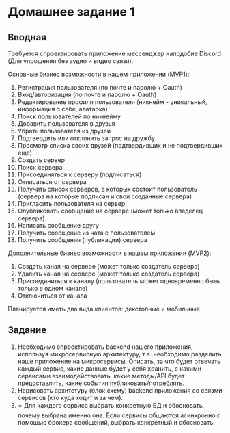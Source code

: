 # Домашнее задание 1


## Вводная
Требуется спроектировать приложение мессенджер наподобие Discord. (Для упрощения без аудио и видео связи).

Основные бизнес возможности в нашем приложении (MVP1): 
1. Регистрация пользователя (по почте и паролю + Oauth)
1. Вход/авторизация (по почте и паролю + Oauth)
1. Редактирование профиля пользователя (никнейм - уникальный, информация о себе, аватарка)
1. Поиск пользователей по никнейму
1. Добавить пользователя в друзья
1. Убрать пользователя из друзей
1. Подтвердить или отклонить запрос на дружбу
1. Просмотр списка своих друзей (подтвердивших и не подтвердивших еще)
1. Создать сервер
1. Поиск сервера
1. Присоединяться к серверу (подписаться)
1. Отписаться от сервера
1. Получить список серверов, в которых состоит пользователь (сервера на которые подписан и свои созданные сервера)
1. Пригласить пользователя на сервер
1. Опубликовать сообщение на сервере (может только владелец сервера)
1. Написать сообщение другу
1. Получить сообщение из чата с пользователем
1. Получить сообщения (публикации) сервера

Дополнительные бизнес возможности в нашем приложении (MVP2): 
1. Создать канал на сервере (может только создатель сервера)
1. Удалить канал на сервере (может только создатель сервера)
1. Присоединиться к каналу (пользователь может одновременно быть только в одном канале)
1. Отключиться от канала

Планируется иметь два вида клиентов: декстопные и мобильные

## Задание
1. Необходимо спроектировать backend нашего приложения, используя микросервисную архитектуру, т.е. необходимо разделить наше приложение на микросервисы. Описать, за что будет отвечать каждый сервис, какие данные будет у себя хранить, с какими сервисами взаимодействовать, какие методы/API будет предоставлять, какие события публиковать/потреблять.
2. Нарисовать архитетуру (блок схему) backend приложения со связми сервисов (кто куда ходит и за чем).
3. ⭐ Для каждого сервиса выбрать конкретную БД и обосновать, почему выбрана именно она. Если сервисы общаются асинхронно с помощью брокера сообщений, выбрать конкретный и обосновать.